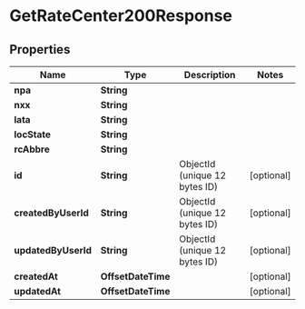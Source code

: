 

# GetRateCenter200Response


## Properties

| Name | Type | Description | Notes |
|------------ | ------------- | ------------- | -------------|
|**npa** | **String** |  |  |
|**nxx** | **String** |  |  |
|**lata** | **String** |  |  |
|**locState** | **String** |  |  |
|**rcAbbre** | **String** |  |  |
|**id** | **String** | ObjectId (unique 12 bytes ID) |  [optional] |
|**createdByUserId** | **String** | ObjectId (unique 12 bytes ID) |  [optional] |
|**updatedByUserId** | **String** | ObjectId (unique 12 bytes ID) |  [optional] |
|**createdAt** | **OffsetDateTime** |  |  [optional] |
|**updatedAt** | **OffsetDateTime** |  |  [optional] |



